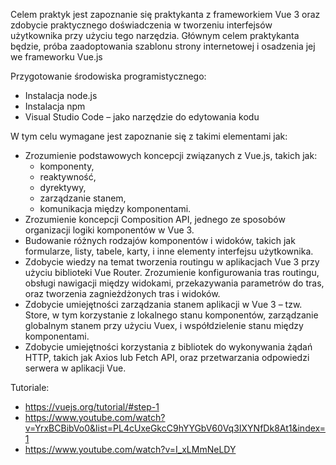 Celem praktyk jest zapoznanie się praktykanta z frameworkiem Vue 3 oraz zdobycie praktycznego doświadczenia w tworzeniu interfejsów użytkownika przy użyciu tego narzędzia.
Głównym celem praktykanta będzie, próba zaadoptowania szablonu strony internetowej i osadzenia jej we frameworku Vue.js

Przygotowanie środowiska programistycznego:

- Instalacja node.js
- Instalacja npm
- Visual Studio Code – jako narzędzie do edytowania kodu

W tym celu wymagane jest zapoznanie się z takimi elementami jak:

- Zrozumienie podstawowych koncepcji związanych z Vue.js, takich jak:
  - komponenty,
  - reaktywność,
  - dyrektywy,
  - zarządzanie stanem,
  - komunikacja między komponentami.
- Zrozumienie koncepcji Composition API, jednego ze sposobów organizacji logiki komponentów w Vue 3.
- Budowanie różnych rodzajów komponentów i widoków, takich jak formularze, listy, tabele, karty, i inne elementy interfejsu użytkownika.
- Zdobycie wiedzy na temat tworzenia routingu w aplikacjach Vue 3 przy użyciu biblioteki Vue Router. Zrozumienie konfigurowania tras routingu, obsługi nawigacji między widokami, przekazywania parametrów do tras, oraz tworzenia zagnieżdżonych tras i widoków.
- Zdobycie umiejętności zarządzania stanem aplikacji w Vue 3 – tzw. Store, w tym korzystanie z lokalnego stanu komponentów, zarządzanie globalnym stanem przy użyciu Vuex, i współdzielenie stanu między komponentami.
- Zdobycie umiejętności korzystania z bibliotek do wykonywania żądań HTTP, takich jak Axios lub Fetch API, oraz przetwarzania odpowiedzi serwera w aplikacji Vue.

Tutoriale:

- https://vuejs.org/tutorial/#step-1
- https://www.youtube.com/watch?v=YrxBCBibVo0&list=PL4cUxeGkcC9hYYGbV60Vq3IXYNfDk8At1&index=1
- https://www.youtube.com/watch?v=I_xLMmNeLDY
